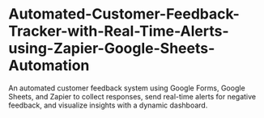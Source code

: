# Automated-Customer-Feedback-Tracker-with-Real-Time-Alerts-using-Zapier-Google-Sheets-Automation
An automated customer feedback system using Google Forms, Google Sheets, and Zapier to collect responses, send real-time alerts for negative feedback, and visualize insights with a dynamic dashboard.
